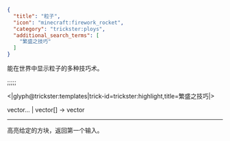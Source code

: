 ```json
{
  "title": "粒子",
  "icon": "minecraft:firework_rocket",
  "category": "trickster:ploys",
  "additional_search_terms": [
    "繁盛之技巧"
  ]
}
```

能在世界中显示粒子的多种技巧术。

;;;;;

<|glyph@trickster:templates|trick-id=trickster:highlight,title=繁盛之技巧|>

vector... | vector[] -> vector

---

高亮给定的方块，返回第一个输入。
